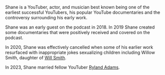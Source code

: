 Shane is a YouTuber, actor, and musician best known being one of the earliest successful YouTubers, his popular YouTube documentaries and the controversy surrounding his early work.

Shane was an early guest on the podcast in 2018. In 2019 Shane created some documentaries that were positively received and covered on the podcast.

In 2020, Shane was effectively cancelled when some of his earlier work resurfaced with inappropriate jokes sexualizing children including Willow Smith, daughter of [Will Smith](/people/wsmith).

In 2023, Shane married fellow YouTuber [Ryland Adams](/people/radams).